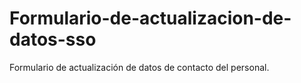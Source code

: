 # Formulario-de-actualizacion-de-datos-sso
Formulario de actualización de datos de contacto del personal.
